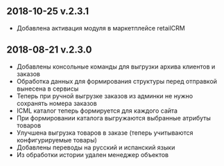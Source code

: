 ## 2018-10-25 v.2.3.1
* Добавлена активация модуля в маркетплейсе retailCRM

## 2018-08-21 v.2.3.0
* Добавлены консольные команды для выгрузки архива клиентов и заказов
* Обработка данных для формирования структуры перед отправкой вынесена в сервисы
* Теперь при ручной выгрузке заказов из админки не нужно сохранять номера заказов
* ICML каталог теперь формируется для каждого сайта
* При формировании каталога выгружаются выбранные атрибуты товаров
* Улучшена выгрузка товаров в заказе (теперь учитываются конфигурируемые товары)
* Добавлены переводы на русский и испанский языки
* Из обработки истории удален менеджер объектов
